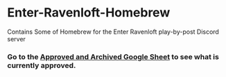 # Enter-Ravenloft-Homebrew
Contains Some of Homebrew for the Enter Ravenloft play-by-post Discord server

### Go to the [Approved and Archived Google Sheet](https://tinyurl.com/enterravenloftbrews) to see what is currently approved.
